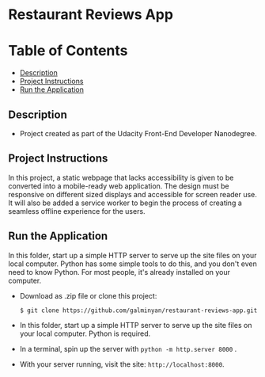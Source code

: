 Restaurant Reviews App
======================

# Table of Contents

* [Description](#description)
* [Project Instructions](#project-instructions)
* [Run the Application](#run-the-application)

## Description

* Project created as part of the Udacity Front-End Developer Nanodegree.

## Project Instructions

In this project, a static webpage that lacks accessibility is given to be converted into a mobile-ready web application. The design  must be responsive on different sized displays and accessible for screen reader use. It will also be added a service worker to begin the process of creating a seamless offline experience for the users.

## Run the Application

In this folder, start up a simple HTTP server to serve up the site files on your local computer. Python has some simple tools to do this, and you don't even need to know Python. For most people, it's already installed on your computer.

* Download as .zip file or clone this project:

    ```
    $ git clone https://github.com/galminyan/restaurant-reviews-app.git
    ```

* In this folder, start up a simple HTTP server to serve up the site files on your local computer. Python is required.

* In a terminal, spin up the server with `python -m http.server 8000` .

* With your server running, visit the site: `http://localhost:8000`.